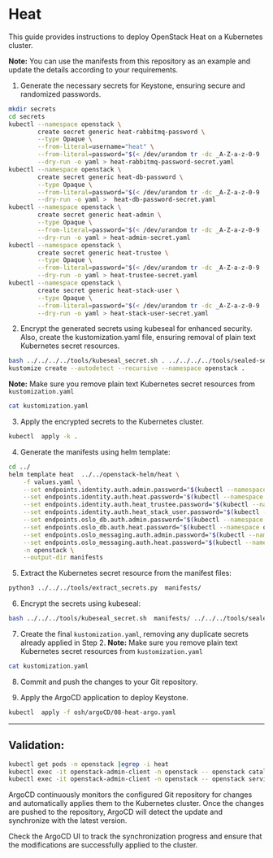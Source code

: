# Heat

This guide provides instructions to deploy OpenStack Heat on a Kubernetes cluster. 

**Note:** You can use the manifests from this repository as an example and update the details according to your requirements.

1. Generate the necessary secrets for Keystone, ensuring secure and randomized passwords.
```bash
mkdir secrets
cd secrets
kubectl --namespace openstack \
        create secret generic heat-rabbitmq-password \
        --type Opaque \
        --from-literal=username="heat" \
        --from-literal=password="$(< /dev/urandom tr -dc _A-Z-a-z-0-9 | head -c${1:-64};echo;)" \
        --dry-run -o yaml > heat-rabbitmq-password-secret.yaml
kubectl --namespace openstack \
        create secret generic heat-db-password \
        --type Opaque \
        --from-literal=password="$(< /dev/urandom tr -dc _A-Z-a-z-0-9 | head -c${1:-32};echo;)" \
        --dry-run -o yaml >  heat-db-password-secret.yaml
kubectl --namespace openstack \
        create secret generic heat-admin \
        --type Opaque \
        --from-literal=password="$(< /dev/urandom tr -dc _A-Z-a-z-0-9 | head -c${1:-32};echo;)" \
        --dry-run -o yaml > heat-admin-secret.yaml
kubectl --namespace openstack \
        create secret generic heat-trustee \
        --type Opaque \
        --from-literal=password="$(< /dev/urandom tr -dc _A-Z-a-z-0-9 | head -c${1:-32};echo;)" \
        --dry-run -o yaml > heat-trustee-secret.yaml
kubectl --namespace openstack \
        create secret generic heat-stack-user \
        --type Opaque \
        --from-literal=password="$(< /dev/urandom tr -dc _A-Z-a-z-0-9 | head -c${1:-32};echo;)" \
        --dry-run -o yaml > heat-stack-user-secret.yaml
```

2. Encrypt the generated secrets using kubeseal for enhanced security. Also, create the kustomization.yaml file, ensuring removal of plain text Kubernetes secret resources.
```bash
bash ../../../../tools/kubeseal_secret.sh . ../../../../tools/sealed-secret-tls.crt
kustomize create --autodetect --recursive --namespace openstack .
```
**Note:** Make sure you remove plain text Kubernetes secret resources from `kustomization.yaml`
```bash
cat kustomization.yaml
```

3. Apply the encrypted secrets to the Kubernetes cluster.
```bash
kubectl  apply -k .
```

4. Generate the manifests using helm template:
```bash
cd ../
helm template heat  ../../openstack-helm/heat \
    -f values.yaml \
    --set endpoints.identity.auth.admin.password="$(kubectl --namespace openstack get secret keystone-admin -o jsonpath='{.data.password}' | base64 -d)" \
    --set endpoints.identity.auth.heat.password="$(kubectl --namespace openstack get secret heat-admin -o jsonpath='{.data.password}' | base64 -d)" \
    --set endpoints.identity.auth.heat_trustee.password="$(kubectl --namespace openstack get secret heat-trustee -o jsonpath='{.data.password}' | base64 -d)" \
    --set endpoints.identity.auth.heat_stack_user.password="$(kubectl --namespace openstack get secret heat-stack-user -o jsonpath='{.data.password}' | base64 -d)" \
    --set endpoints.oslo_db.auth.admin.password="$(kubectl --namespace openstack get secret mariadb -o jsonpath='{.data.root-password}' | base64 -d)" \
    --set endpoints.oslo_db.auth.heat.password="$(kubectl --namespace openstack get secret heat-db-password -o jsonpath='{.data.password}' | base64 -d)" \
    --set endpoints.oslo_messaging.auth.admin.password="$(kubectl --namespace openstack get secret rabbitmq-default-user -o jsonpath='{.data.password}' | base64 -d)" \
    --set endpoints.oslo_messaging.auth.heat.password="$(kubectl --namespace openstack get secret heat-rabbitmq-password -o jsonpath='{.data.password}' | base64 -d)" \
    -n openstack \
    --output-dir manifests
```

5. Extract the Kubernetes secret resource from the manifest files:
```bash
python3 ../../../tools/extract_secrets.py  manifests/
```

6. Encrypt the secrets using kubeseal:
```bash
bash ../../../tools/kubeseal_secret.sh  manifests/ ../../../tools/sealed-secret-tls.crt
```

7. Create the final `kustomization.yaml`, removing any duplicate secrets already applied in Step 2.
**Note:** Make sure you remove plain text Kubernetes secret resources from `kustomization.yaml`
```bash
cat kustomization.yaml
```

8. Commit and push the changes to your Git repository.

9. Apply the ArgoCD application to deploy Keystone.
```bash
kubectl  apply -f osh/argoCD/08-heat-argo.yaml
```
---

## Validation:
```bash
kubectl get pods -n openstack |egrep -i heat
kubectl exec -it openstack-admin-client -n openstack -- openstack catalog list
kubectl exec -it openstack-admin-client -n openstack -- openstack service list
```

ArgoCD continuously monitors the configured Git repository for changes and automatically applies them to the Kubernetes cluster. Once the changes are pushed to the repository, ArgoCD will detect the update and synchronize with the latest version.

Check the ArgoCD UI to track the synchronization progress and ensure that the modifications are successfully applied to the cluster.